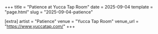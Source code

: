 +++
title = "Patience at Yucca Tap Room"
date = 2025-09-04
template = "page.html"
slug = "2025-09-04-patience"

[extra]
artist = "Patience"
venue = "Yucca Tap Room"
venue_url = "https://www.yuccatap.com/"
+++
